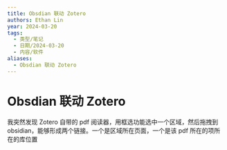 ```yaml
---
title: Obsdian 联动 Zotero
authors: Ethan Lin
year: 2024-03-20
tags:
  - 类型/笔记
  - 日期/2024-03-20
  - 内容/软件
aliases:
  - Obsdian 联动 Zotero
---
```

# Obsdian 联动 Zotero





我突然发现 Zotero 自带的 pdf 阅读器，用框选功能选中一个区域，然后拖拽到 obsidian，能够形成两个链接。一个是区域所在页面，一个是该 pdf 所在的项所在的库位置
